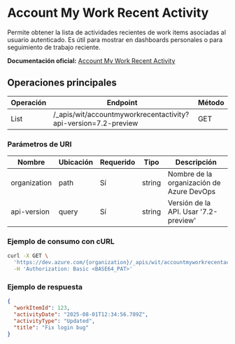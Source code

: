 # Account My Work Recent Activity

Permite obtener la lista de actividades recientes de work items asociadas al usuario autenticado. Es útil para mostrar en dashboards personales o para seguimiento de trabajo reciente.

**Documentación oficial:** [Account My Work Recent Activity](https://learn.microsoft.com/en-us/rest/api/azure/devops/wit/account-my-work-recent-activity?view=azure-devops-rest-7.2)

## Operaciones principales

| Operación | Endpoint | Método |
|-----------|----------|--------|
| List      | /_apis/wit/accountmyworkrecentactivity?api-version=7.2-preview | GET    |

### Parámetros de URI

| Nombre       | Ubicación | Requerido | Tipo   | Descripción                               |
|--------------|-----------|-----------|--------|-------------------------------------------|
| organization | path      | Sí        | string | Nombre de la organización de Azure DevOps |
| api-version  | query     | Sí        | string | Versión de la API. Usar '7.2-preview'     |

### Ejemplo de consumo con cURL

```bash
curl -X GET \
  'https://dev.azure.com/{organization}/_apis/wit/accountmyworkrecentactivity?api-version=7.2-preview' \
  -H 'Authorization: Basic <BASE64_PAT>'
```

### Ejemplo de respuesta

```json
{
  "workItemId": 123,
  "activityDate": "2025-08-01T12:34:56.789Z",
  "activityType": "Updated",
  "title": "Fix login bug"
}
```
